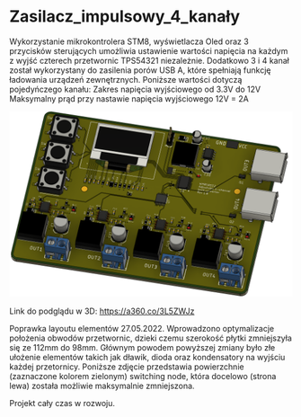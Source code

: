 # Zasilacz_impulsowy_4_kanały

Wykorzystanie mikrokontrolera STM8, wyświetlacza Oled oraz 3 przycisków sterujących umożliwia ustawienie wartości napięcia na każdym z wyjść czterech przetwornic TPS54321 niezależnie. Dodatkowo 3 i 4 kanał został wykorzystany do zasilenia porów USB A, które spełniają funkcję ładowania urządzeń zewnętrznych.
Poniższe wartości dotyczą pojedyńczego kanału:
Zakres napięcia wyjściowego od 3.3V do 12V
Maksymalny prąd przy nastawie napięcia wyjściowego 12V = 2A

![](płytka.png)

Link do podglądu w 3D: https://a360.co/3L5ZWJz

Poprawka layoutu elementów 27.05.2022.
Wprowadzono optymalizacje położenia obwodów przetwornic, dzieki czemu szerokość płytki zmniejszyła się ze 112mm do 98mm. 
Głównym powodem powyższej zmiany było złe ułożenie elementów takich jak dławik, dioda oraz kondensatory na wyjściu każdej przetornicy. Poniższe zdjęcie przedstawia powierzchnie (zaznaczone kolorem zielonym) switching node, która docelowo (strona lewa) została możliwie maksymalnie zmniejszona.



Projekt cały czas w rozwoju.
